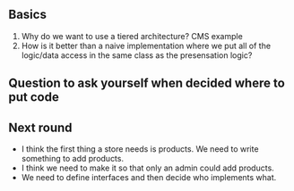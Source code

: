 Basics
----
1. Why do we want to use a tiered architecture? CMS example
2. How is it better than a naive implementation where we put all of the logic/data access in the same class as the presensation logic? 

Question to ask yourself when decided where to put code
----

Next round
----
- I think the first thing a store needs is products. We need to write something to add products.
- I think we need to make it so that only an admin could add products.
- We need to define interfaces and then decide who implements what. 
